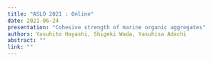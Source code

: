 ```yaml
---
title: "ASLO 2021 : Online"
date: 2021-06-24
presentation: "Cohesive strength of marine organic aggregates"
authors: Yasuhito Hayashi, Shigeki Wada, Yasuhisa Adachi
abstract: ""
link: ""
---
```

